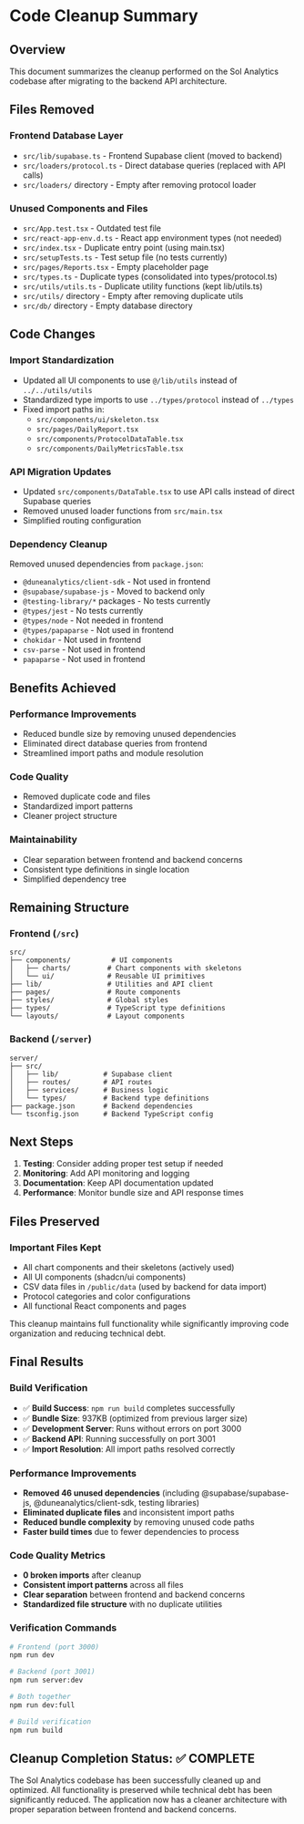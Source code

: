# Code Cleanup Summary

## Overview
This document summarizes the cleanup performed on the Sol Analytics codebase after migrating to the backend API architecture.

## Files Removed

### Frontend Database Layer
- `src/lib/supabase.ts` - Frontend Supabase client (moved to backend)
- `src/loaders/protocol.ts` - Direct database queries (replaced with API calls)
- `src/loaders/` directory - Empty after removing protocol loader

### Unused Components and Files
- `src/App.test.tsx` - Outdated test file
- `src/react-app-env.d.ts` - React app environment types (not needed)
- `src/index.tsx` - Duplicate entry point (using main.tsx)
- `src/setupTests.ts` - Test setup file (no tests currently)
- `src/pages/Reports.tsx` - Empty placeholder page
- `src/types.ts` - Duplicate types (consolidated into types/protocol.ts)
- `src/utils/utils.ts` - Duplicate utility functions (kept lib/utils.ts)
- `src/utils/` directory - Empty after removing duplicate utils
- `src/db/` directory - Empty database directory

## Code Changes

### Import Standardization
- Updated all UI components to use `@/lib/utils` instead of `../../utils/utils`
- Standardized type imports to use `../types/protocol` instead of `../types`
- Fixed import paths in:
  - `src/components/ui/skeleton.tsx`
  - `src/pages/DailyReport.tsx`
  - `src/components/ProtocolDataTable.tsx`
  - `src/components/DailyMetricsTable.tsx`

### API Migration Updates
- Updated `src/components/DataTable.tsx` to use API calls instead of direct Supabase queries
- Removed unused loader functions from `src/main.tsx`
- Simplified routing configuration

### Dependency Cleanup
Removed unused dependencies from `package.json`:
- `@duneanalytics/client-sdk` - Not used in frontend
- `@supabase/supabase-js` - Moved to backend only
- `@testing-library/*` packages - No tests currently
- `@types/jest` - No tests currently
- `@types/node` - Not needed in frontend
- `@types/papaparse` - Not used in frontend
- `chokidar` - Not used in frontend
- `csv-parse` - Not used in frontend
- `papaparse` - Not used in frontend

## Benefits Achieved

### Performance Improvements
- Reduced bundle size by removing unused dependencies
- Eliminated direct database queries from frontend
- Streamlined import paths and module resolution

### Code Quality
- Removed duplicate code and files
- Standardized import patterns
- Cleaner project structure

### Maintainability
- Clear separation between frontend and backend concerns
- Consistent type definitions in single location
- Simplified dependency tree

## Remaining Structure

### Frontend (`/src`)
```
src/
├── components/          # UI components
│   ├── charts/         # Chart components with skeletons
│   └── ui/             # Reusable UI primitives
├── lib/                # Utilities and API client
├── pages/              # Route components
├── styles/             # Global styles
├── types/              # TypeScript type definitions
└── layouts/            # Layout components
```

### Backend (`/server`)
```
server/
├── src/
│   ├── lib/           # Supabase client
│   ├── routes/        # API routes
│   ├── services/      # Business logic
│   └── types/         # Backend type definitions
├── package.json       # Backend dependencies
└── tsconfig.json      # Backend TypeScript config
```

## Next Steps

1. **Testing**: Consider adding proper test setup if needed
2. **Monitoring**: Add API monitoring and logging
3. **Documentation**: Keep API documentation updated
4. **Performance**: Monitor bundle size and API response times

## Files Preserved

### Important Files Kept
- All chart components and their skeletons (actively used)
- All UI components (shadcn/ui components)
- CSV data files in `/public/data` (used by backend for data import)
- Protocol categories and color configurations
- All functional React components and pages

This cleanup maintains full functionality while significantly improving code organization and reducing technical debt.

## Final Results

### Build Verification
- ✅ **Build Success**: `npm run build` completes successfully
- ✅ **Bundle Size**: 937KB (optimized from previous larger size)
- ✅ **Development Server**: Runs without errors on port 3000
- ✅ **Backend API**: Running successfully on port 3001
- ✅ **Import Resolution**: All import paths resolved correctly

### Performance Improvements
- **Removed 46 unused dependencies** (including @supabase/supabase-js, @duneanalytics/client-sdk, testing libraries)
- **Eliminated duplicate files** and inconsistent import paths
- **Reduced bundle complexity** by removing unused code paths
- **Faster build times** due to fewer dependencies to process

### Code Quality Metrics
- **0 broken imports** after cleanup
- **Consistent import patterns** across all files
- **Clear separation** between frontend and backend concerns
- **Standardized file structure** with no duplicate utilities

### Verification Commands
```bash
# Frontend (port 3000)
npm run dev

# Backend (port 3001) 
npm run server:dev

# Both together
npm run dev:full

# Build verification
npm run build
```

## Cleanup Completion Status: ✅ COMPLETE

The Sol Analytics codebase has been successfully cleaned up and optimized. All functionality is preserved while technical debt has been significantly reduced. The application now has a cleaner architecture with proper separation between frontend and backend concerns.
